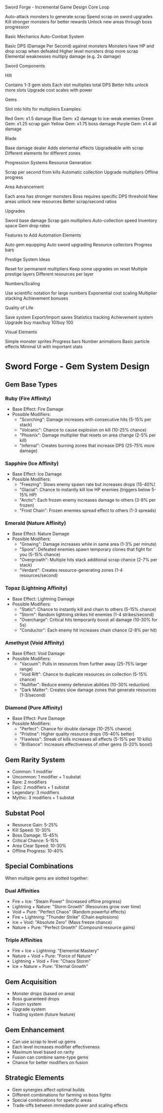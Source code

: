 Sword Forge - Incremental Game Design
Core Loop

Auto-attack monsters to generate scrap
Spend scrap on sword upgrades
Kill stronger monsters for better rewards
Unlock new areas through boss progression

Basic Mechanics
Auto-Combat System

Basic DPS (Damage Per Second) against monsters
Monsters have HP and drop scrap when defeated
Higher level monsters drop more scrap
Elemental weaknesses multiply damage (e.g. 2x damage)

Sword Components

Hilt

Contains 1-3 gem slots
Each slot multiplies total DPS
Better hilts unlock more slots
Upgrade cost scales with power


Gems

Slot into hilts for multipliers
Examples:

Red Gem: x1.5 damage
Blue Gem: x2 damage to ice-weak enemies
Green Gem: x1.25 scrap gain
Yellow Gem: x1.75 boss damage
Purple Gem: x1.4 all damage




Blade

Base damage dealer
Adds elemental effects
Upgradeable with scrap
Different elements for different zones



Progression Systems
Resource Generation

Scrap per second from kills
Automatic collection
Upgrade multipliers
Offline progress

Area Advancement

Each area has stronger monsters
Boss requires specific DPS threshold
New areas unlock new resources
Better scrap/second ratios

Upgrades

Sword base damage
Scrap gain multipliers
Auto-collection speed
Inventory space
Gem drop rates

Features to Add
Automation Elements

Auto gem equipping
Auto sword upgrading
Resource collectors
Progress bars

Prestige System Ideas

Reset for permanent multipliers
Keep some upgrades on reset
Multiple prestige layers
Different resources per layer

Numbers/Scaling

Use scientific notation for large numbers
Exponential cost scaling
Multiplier stacking
Achievement bonuses

Quality of Life

Save system
Export/Import saves
Statistics tracking
Achievement system
Upgrade buy max/buy 10/buy 100

Visual Elements

Simple monster sprites
Progress bars
Number animations
Basic particle effects
Minimal UI with important stats

# Sword Forge - Gem System Design

## Gem Base Types

### Ruby (Fire Affinity)
- Base Effect: Fire Damage
- Possible Modifiers:
  - "Scorching": Damage increases with consecutive hits (5-15% per stack)
  - "Volcanic": Chance to cause explosion on kill (10-25% chance)
  - "Phoenix": Damage multiplier that resets on area change (2-5% per kill)
  - "Infernal": Creates burning zones that increase DPS (25-75% more damage)

### Sapphire (Ice Affinity)
- Base Effect: Ice Damage
- Possible Modifiers:
  - "Freezing": Slows enemy spawn rate but increases drops (15-40%)
  - "Glacial": Chance to instantly kill low HP enemies (triggers below 5-15% HP)
  - "Arctic": Each frozen enemy increases damage to others (3-8% per frozen)
  - "Frost Chain": Frozen enemies spread effect to others (1-3 spreads)

### Emerald (Nature Affinity)
- Base Effect: Nature Damage
- Possible Modifiers:
  - "Growing": Damage increases while in same area (1-3% per minute)
  - "Spore": Defeated enemies spawn temporary clones that fight for you (5-15% chance)
  - "Overgrowth": Multiple hits stack additional scrap chance (2-7% per stack)
  - "Verdant": Creates resource-generating zones (1-4 resources/second)

### Topaz (Lightning Affinity)
- Base Effect: Lightning Damage
- Possible Modifiers:
  - "Static": Chance to instantly kill and chain to others (5-15% chance)
  - "Storm": Random lightning strikes hit enemies (1-4 strikes/second)
  - "Overcharge": Critical hits temporarily boost all damage (10-30% for 5s)
  - "Conductor": Each enemy hit increases chain chance (2-8% per hit)

### Amethyst (Void Affinity)
- Base Effect: Void Damage
- Possible Modifiers:
  - "Vacuum": Pulls in resources from further away (25-75% larger range)
  - "Void Rift": Chance to duplicate resources on collection (5-15% chance)
  - "Nullifier": Reduce enemy defensive abilities (10-30% reduction)
  - "Dark Matter": Creates slow damage zones that generate resources (1-3/second)

### Diamond (Pure Affinity)
- Base Effect: Pure Damage
- Possible Modifiers:
  - "Perfect": Chance for double damage (10-25% chance)
  - "Pristine": Higher quality resource drops (15-40% better)
  - "Flawless": Streak of kills increases all effects (5-15% per 10 kills)
  - "Brilliance": Increases effectiveness of other gems (5-20% boost)

## Gem Rarity System
- Common: 1 modifier
- Uncommon: 1 modifier + 1 substat
- Rare: 2 modifiers
- Epic: 2 modifiers + 1 substat
- Legendary: 3 modifiers
- Mythic: 3 modifiers + 1 substat

## Substat Pool
- Resource Gain: 5-25%
- Kill Speed: 10-30%
- Boss Damage: 15-45%
- Critical Chance: 5-15%
- Area Clear Speed: 10-30%
- Offline Progress: 10-40%

## Special Combinations
When multiple gems are slotted together:

### Dual Affinities
- Fire + Ice: "Steam Power" (Increased offline progress)
- Lightning + Nature: "Storm Growth" (Resources grow over time)
- Void + Pure: "Perfect Chaos" (Random powerful effects)
- Fire + Lightning: "Thunder Strike" (Chain explosions)
- Ice + Void: "Absolute Zero" (Mass freeze chance)
- Nature + Pure: "Perfect Growth" (Compound resource gains)

### Triple Affinities
- Fire + Ice + Lightning: "Elemental Mastery"
- Nature + Void + Pure: "Force of Nature"
- Lightning + Void + Fire: "Chaos Storm"
- Ice + Nature + Pure: "Eternal Growth"

## Gem Acquisition
- Monster drops (based on area)
- Boss guaranteed drops
- Fusion system
- Upgrade system
- Trading system (future feature)

## Gem Enhancement
- Can use scrap to level up gems
- Each level increases modifier effectiveness
- Maximum level based on rarity
- Fusion can combine same-type gems
- Chance for better modifiers on fusion

## Strategic Elements
- Gem synergies affect optimal builds
- Different combinations for farming vs boss fights
- Special combinations for specific areas
- Trade-offs between immediate power and scaling effects

